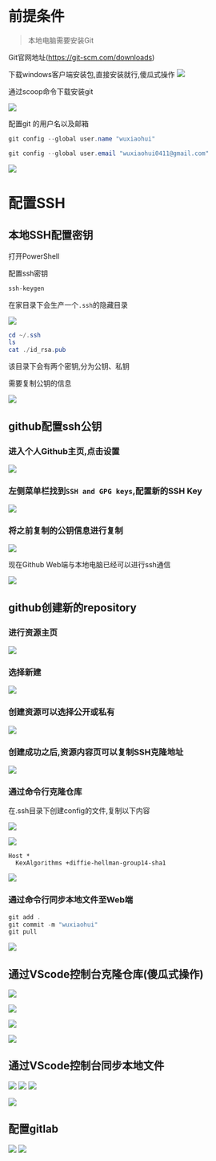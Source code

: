# 前提条件
> 本地电脑需要安装Git

Git官网地址(https://git-scm.com/downloads)

下载windows客户端安装包,直接安装就行,傻瓜式操作
![](Image/Snipaste_2022-10-15_20-57-19.png)

通过scoop命令下载安装git

![](Image/Snipaste_2022-10-15_21-01-17.png)

配置git 的用户名以及邮箱

```Powershell
git config --global user.name "wuxiaohui"

git config --global user.email "wuxiaohui0411@gmail.com"
```

![](Image/Snipaste_2022-10-15_21-15-27.png)


# 配置SSH

## 本地SSH配置密钥

打开PowerShell

配置ssh密钥

```Powershell
ssh-keygen
```
在家目录下会生产一个`.ssh`的隐藏目录

![](Image/Snipaste_2022-10-15_20-50-56.png)

```powershell
cd ~/.ssh
ls
cat ./id_rsa.pub
```

该目录下会有两个密钥,分为公钥、私钥

需要复制公钥的信息

![](Image/Snipaste_2022-10-15_20-51-37.png)

## github配置ssh公钥

### 进入个人Github主页,点击设置
![](Image/Snipaste_2022-10-15_20-52-09.png)

### 左侧菜单栏找到`SSH and GPG keys`,配置新的SSH Key
![](Image/Snipaste_2022-10-15_20-52-33.png)

### 将之前复制的公钥信息进行复制
![](Image/Snipaste_2022-10-15_20-53-27.png)

现在Github Web端与本地电脑已经可以进行ssh通信

![](Image/Snipaste_2022-10-15_20-53-52.png)

## github创建新的repository

### 进行资源主页
![](Image/Snipaste_2022-10-15_20-54-08.png)

### 选择新建
![](Image/Snipaste_2022-10-15_20-54-22.png)

### 创建资源可以选择公开或私有
![](Image/Snipaste_2022-10-15_20-55-24.png)

### 创建成功之后,资源内容页可以复制SSH克隆地址
![](Image/Snipaste_2022-10-15_20-56-07.png)

### 通过命令行克隆仓库

在.ssh目录下创建config的文件,复制以下内容

![](Image/Snipaste_2022-10-15_21-08-58.png)

![](Image/Snipaste_2022-10-15_21-08-44.png)
```
Host *
  KexAlgorithms +diffie-hellman-group14-sha1
```

![](Image/Snipaste_2022-10-15_21-11-16.png)


### 通过命令行同步本地文件至Web端

```powershell
git add .
git commit -m "wuxiaohui"
git pull
```

![](Image/Snipaste_2022-10-15_21-21-19.png)



## 通过VScode控制台克隆仓库(傻瓜式操作)

![](Image/Snipaste_2022-10-15_20-59-02.png)

![](Image/Snipaste_2022-10-15_21-03-36.png)

![](Image/Snipaste_2022-10-15_21-03-58.png)


![](Image/Snipaste_2022-10-15_21-04-55.png)

## 通过VScode控制台同步本地文件

![](Image/Snipaste_2022-10-15_21-12-41.png)
![](Image/Snipaste_2022-10-15_21-13-00.png)
![](Image/Snipaste_2022-10-15_21-13-13.png)

![](Image/Snipaste_2022-10-15_21-15-41.png)

## 配置gitlab

![](Image/Snipaste_2022-10-15_21-23-39.png)
![](Image/Snipaste_2022-10-15_21-24-10.png)



